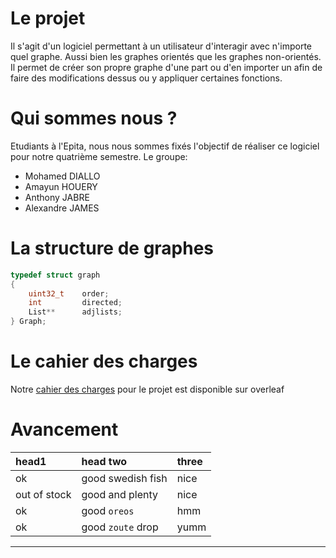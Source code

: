 [//]: <> (Text can be **bold**, _italic_, or ~~strikethrough~~.)

[//]: <> (There should be whitespace between paragraphs.)

[//]: <> (There should be whitespace between paragraphs. We recommend including a README, or a file with information about your project.)

# Le projet

Il s'agit d'un logiciel permettant à un utilisateur d'interagir avec n'importe quel graphe. Aussi bien les graphes orientés que les graphes non-orientés.
Il permet de créer son propre graphe d'une part ou d'en importer un afin de faire des modifications dessus ou y appliquer certaines fonctions.

# Qui sommes nous ?
Etudiants à l'Epita, nous nous sommes fixés l'objectif de réaliser ce logiciel pour notre quatrième semestre.
Le groupe:
*   Mohamed DIALLO
*   Amayun HOUERY
*   Anthony JABRE
*   Alexandre JAMES

# La structure de graphes

```C
typedef struct graph
{
    uint32_t    order;
    int         directed;
    List**      adjlists;
} Graph;
```

# Le cahier des charges

Notre [cahier des charges](https://fr.overleaf.com/gallery "Overleaf") pour le projet est disponible sur overleaf

# Avancement

| head1        | head two          | three |
|:-------------|:------------------|:------|
| ok           | good swedish fish | nice  |
| out of stock | good and plenty   | nice  |
| ok           | good `oreos`      | hmm   |
| ok           | good `zoute` drop | yumm  |

* * *
